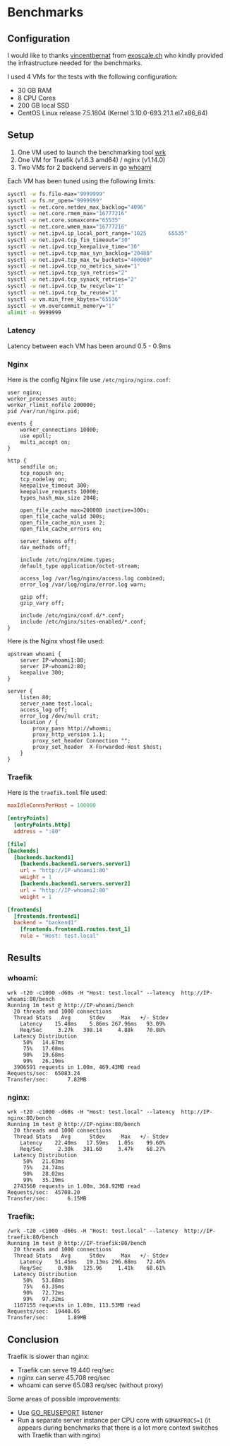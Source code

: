 # Benchmarks

## Configuration

I would like to thanks [vincentbernat](https://github.com/vincentbernat) from [exoscale.ch](https://www.exoscale.ch) who kindly provided the infrastructure needed for the benchmarks.

I used 4 VMs for the tests with the following configuration:

- 30 GB RAM
- 8 CPU Cores
- 200 GB local SSD
- CentOS Linux release 7.5.1804 (Kernel 3.10.0-693.21.1.el7.x86_64)

## Setup

1. One VM used to launch the benchmarking tool [wrk](https://github.com/wg/wrk)
2. One VM for Traefik (v1.6.3 amd64) / nginx (v1.14.0)
3. Two VMs for 2 backend servers in go [whoami](https://github.com/emilevauge/whoamI/)

Each VM has been tuned using the following limits:

```bash
sysctl -w fs.file-max="9999999"
sysctl -w fs.nr_open="9999999"
sysctl -w net.core.netdev_max_backlog="4096"
sysctl -w net.core.rmem_max="16777216"
sysctl -w net.core.somaxconn="65535"
sysctl -w net.core.wmem_max="16777216"
sysctl -w net.ipv4.ip_local_port_range="1025       65535"
sysctl -w net.ipv4.tcp_fin_timeout="30"
sysctl -w net.ipv4.tcp_keepalive_time="30"
sysctl -w net.ipv4.tcp_max_syn_backlog="20480"
sysctl -w net.ipv4.tcp_max_tw_buckets="400000"
sysctl -w net.ipv4.tcp_no_metrics_save="1"
sysctl -w net.ipv4.tcp_syn_retries="2"
sysctl -w net.ipv4.tcp_synack_retries="2"
sysctl -w net.ipv4.tcp_tw_recycle="1"
sysctl -w net.ipv4.tcp_tw_reuse="1"
sysctl -w vm.min_free_kbytes="65536"
sysctl -w vm.overcommit_memory="1"
ulimit -n 9999999
```

### Latency

Latency between each VM has been around 0.5 - 0.9ms

### Nginx

Here is the config Nginx file use `/etc/nginx/nginx.conf`:

```
user nginx;
worker_processes auto;
worker_rlimit_nofile 200000;
pid /var/run/nginx.pid;

events {
    worker_connections 10000;
    use epoll;
    multi_accept on;
}

http {
    sendfile on;
    tcp_nopush on;
    tcp_nodelay on;
    keepalive_timeout 300;
    keepalive_requests 10000;
    types_hash_max_size 2048;

    open_file_cache max=200000 inactive=300s;
    open_file_cache_valid 300s;
    open_file_cache_min_uses 2;
    open_file_cache_errors on;

    server_tokens off;
    dav_methods off;

    include /etc/nginx/mime.types;
    default_type application/octet-stream;

    access_log /var/log/nginx/access.log combined;
    error_log /var/log/nginx/error.log warn;

    gzip off;
    gzip_vary off;

    include /etc/nginx/conf.d/*.conf;
    include /etc/nginx/sites-enabled/*.conf;
}
```

Here is the Nginx vhost file used:

```
upstream whoami {
    server IP-whoami1:80;
    server IP-whoami2:80;
    keepalive 300;
}

server {
    listen 80;
    server_name test.local;
    access_log off;
    error_log /dev/null crit;
    location / {
        proxy_pass http://whoami;
        proxy_http_version 1.1;
        proxy_set_header Connection "";
      	proxy_set_header  X-Forwarded-Host $host;
    }
}
```

### Traefik

Here is the `traefik.toml` file used:

```toml
maxIdleConnsPerHost = 100000

[entryPoints]
  [entryPoints.http]
  address = ":80"

[file]
[backends]
  [backends.backend1]
    [backends.backend1.servers.server1]
    url = "http://IP-whoami1:80"
    weight = 1
    [backends.backend1.servers.server2]
    url = "http://IP-whoami2:80"
    weight = 1

[frontends]
  [frontends.frontend1]
  backend = "backend1"
    [frontends.frontend1.routes.test_1]
    rule = "Host: test.local"
```

## Results

### whoami:
```shell
wrk -t20 -c1000 -d60s -H "Host: test.local" --latency  http://IP-whoami:80/bench
Running 1m test @ http://IP-whoami/bench
  20 threads and 1000 connections
  Thread Stats   Avg      Stdev     Max   +/- Stdev
    Latency    15.48ms    5.86ms 267.96ms   93.09%
    Req/Sec     3.27k   398.14     4.88k    70.88%
  Latency Distribution
     50%   14.87ms
     75%   17.08ms
     90%   19.68ms
     99%   26.19ms
  3906591 requests in 1.00m, 469.43MB read
Requests/sec:  65083.24
Transfer/sec:      7.82MB
```

### nginx:
```shell
wrk -t20 -c1000 -d60s -H "Host: test.local" --latency  http://IP-nginx:80/bench
Running 1m test @ http://IP-nginx:80/bench
  20 threads and 1000 connections
  Thread Stats   Avg      Stdev     Max   +/- Stdev
    Latency    22.40ms   17.59ms   1.05s    99.60%
    Req/Sec     2.30k   381.60     3.47k    68.27%
  Latency Distribution
     50%   21.03ms
     75%   24.74ms
     90%   28.02ms
     99%   35.19ms
  2743560 requests in 1.00m, 368.92MB read
Requests/sec:  45708.20
Transfer/sec:      6.15MB
```

### Traefik:

```shell
/wrk -t20 -c1000 -d60s -H "Host: test.local" --latency  http://IP-traefik:80/bench
Running 1m test @ http://IP-traefik:80/bench
  20 threads and 1000 connections
  Thread Stats   Avg      Stdev     Max   +/- Stdev
    Latency    51.45ms   19.13ms 296.68ms   72.46%
    Req/Sec     0.98k   125.96     1.41k    68.61%
  Latency Distribution
     50%   53.88ms
     75%   63.35ms
     90%   72.72ms
     99%   97.32ms
  1167155 requests in 1.00m, 113.53MB read
Requests/sec:  19440.05
Transfer/sec:      1.89MB
```

## Conclusion

Traefik is slower than nginx:
- Traefik can serve 19.440 req/sec 
- nginx can serve 45.708 req/sec
- whoami can serve 65.083 req/sec (without proxy)

Some areas of possible improvements:

- Use [GO_REUSEPORT](https://github.com/kavu/go_reuseport) listener
- Run a separate server instance per CPU core with `GOMAXPROCS=1` (it appears during benchmarks that there is a lot more context switches with Traefik than with nginx)

